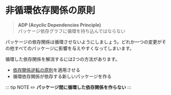 # 非循環依存関係の原則
> **ADP (Acyclic Dependencies Principle)**  
> パッケージ依存グラフに循環を持ち込んではならない

パッケージの依存関係は循環させないようにしましょう。どれか一つの変更がその他すべてのパッケージに影響を与えやすくなってしまいます。

循環した依存関係を解消するには2つの方法があります。

- [依存関係逆転の原則](DIP.md)を適用させる
- 循環依存関係が依存する新しいパッケージを作る

::: tip NOTE
:pencil2: **パッケージ間に循環した依存関係を作らない**
:::
